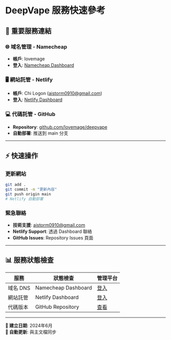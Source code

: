 # DeepVape 服務快速參考

## 🔗 重要服務連結

### 🌐 域名管理 - Namecheap
- **帳戶**: lovemage
- **登入**: [Namecheap Dashboard](https://ap.www.namecheap.com/dashboard)

### 🖥️ 網站託管 - Netlify  
- **帳戶**: Chi Logon (aistorm0910@gmail.com)
- **登入**: [Netlify Dashboard](https://app.netlify.com/)

### 💻 代碼託管 - GitHub
- **Repository**: [github.com/lovemage/deepvape](https://github.com/lovemage/deepvape)
- **自動部署**: 推送到 main 分支

---

## ⚡ 快速操作

### 更新網站
```bash
git add .
git commit -m "更新內容"
git push origin main
# Netlify 自動部署
```

### 緊急聯絡
- **技術支援**: aistorm0910@gmail.com
- **Netlify Support**: 透過 Dashboard 聯絡
- **GitHub Issues**: Repository Issues 頁面

---

## 📊 服務狀態檢查

| 服務 | 狀態檢查 | 管理平台 |
|------|----------|----------|
| 域名 DNS | Namecheap Dashboard | [登入](https://ap.www.namecheap.com/dashboard) |
| 網站託管 | Netlify Dashboard | [登入](https://app.netlify.com/) |
| 代碼版本 | GitHub Repository | [查看](https://github.com/lovemage/deepvape) |

---

**📝 建立日期**: 2024年6月  
**🔄 自動更新**: 與主文檔同步 